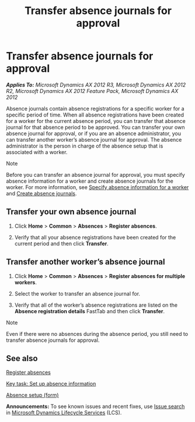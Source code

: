 ﻿---
title: Transfer absence journals for approval
TOCTitle: Transfer absence journals for approval
ms:assetid: 7be99dd3-442a-4081-bd3a-a0a3910c3cdf
ms:mtpsurl: https://technet.microsoft.com/en-us/library/Aa571369(v=AX.60)
ms:contentKeyID: 36966730
ms.date: 04/18/2014
mtps_version: v=AX.60
---

# Transfer absence journals for approval 


_**Applies To:** Microsoft Dynamics AX 2012 R3, Microsoft Dynamics AX 2012 R2, Microsoft Dynamics AX 2012 Feature Pack, Microsoft Dynamics AX 2012_

Absence journals contain absence registrations for a specific worker for a specific period of time. When all absence registrations have been created for a worker for the current absence period, you can transfer that absence journal for that absence period to be approved. You can transfer your own absence journal for approval, or if you are an absence administrator, you can transfer another worker’s absence journal for approval. The absence administrator is the person in charge of the absence setup that is associated with a worker.


> [!NOTE]
> <P>Before you can transfer an absence journal for approval, you must specify absence information for a worker and create absence journals for the worker. For more information, see <A href="specify-absence-information-for-a-worker.md">Specify absence information for a worker</A> and <A href="create-absence-journals.md">Create absence journals</A>.</P>



## Transfer your own absence journal

1.  Click **Home** \> **Common** \> **Absences** \> **Register absences**.

2.  Verify that all your absence registrations have been created for the current period and then click **Transfer**.

## Transfer another worker’s absence journal

1.  Click **Home** \> **Common** \> **Absences** \> **Register absences for multiple workers**.

2.  Select the worker to transfer an absence journal for.

3.  Verify that all of the worker’s absence registrations are listed on the **Absence registration details** FastTab and then click **Transfer**.


> [!NOTE]
> <P>Even if there were no absences during the absence period, you still need to transfer absence journals for approval.</P>



## See also

[Register absences](register-absences.md)

[Key task: Set up absence information](key-task-set-up-absence-information.md)

[Absence setup (form)](https://technet.microsoft.com/en-us/library/aa583231\(v=ax.60\))

  
**Announcements:** To see known issues and recent fixes, use [Issue search](http://go.microsoft.com/fwlink/?linkid=389258) in [Microsoft Dynamics Lifecycle Services](http://go.microsoft.com/fwlink/?linkid=306505) (LCS).

